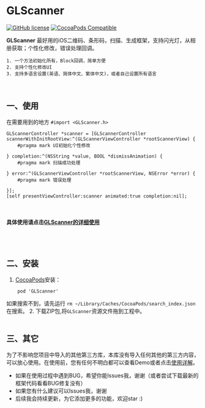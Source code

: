 # GLScanner
[![GitHub license](https://img.shields.io/badge/license-MIT-blue.svg)](https://raw.githubusercontent.com/Gavin-ldh/GLScanner/master/LICENSE)
[![CocoaPods Compatible](https://img.shields.io/cocoapods/v/GLCodeScanner.svg)](https://img.shields.io/cocoapods/v/GLScanner.svg)


**GLScanner** 最好用的iOS二维码、条形码，扫描、生成框架，支持闪光灯，从相册获取；个性化修改，错误处理回调。

```
1. 一个方法初始化所有，Block回调，简单方便
2. 支持个性化修改UI
3. 支持多语言设置(英语、简体中文、繁体中文)，或者自己设置所有语言
```
<br>

 
## 一、使用
在需要用到的地方 `#import <GLScanner.h>`
```
GLScannerController *scanner = [GLScannerController scannerWithInitRootView:^(GLScannerViewController *rootScannerView) {
	#pragma mark UI初始化个性修改 

} completion:^(NSString *value, BOOL *dismissAnimation) {
	#pragma mark 扫描成功处理

} error:^(GLScannerViewController *rootScannerView, NSError *error) {
	#pragma mark 错误处理

}];
[self presentViewController:scanner animated:true completion:nil];
```
<br>

#### 具体使用请点击[GLScanner的详细使用](http://www.jianshu.com/p/f9ca42635689)
<br>
<br>

## 二、安装
1. [CocoaPods](https://cocoapods.org/)安装：
```
    pod 'GLScanner' 
```
如果搜索不到，请先运行
`
rm ~/Library/Caches/CocoaPods/search_index.json
`
在搜索。
2. 下载ZIP包,将`GLScanner`资源文件拖到工程中。
<br>
<br>

## 三、其它
为了不影响您项目中导入的其他第三方库，本库没有导入任何其他的第三方内容，可以放心使用。在使用前，您有任何不明白都可以查看Demo或者点击[使用详解](http://www.jianshu.com/p/f9ca42635689)。
* 如果在使用过程中遇到BUG，希望你能Issues我，谢谢（或者尝试下载最新的框架代码看看BUG修复没有）
* 如果您有什么建议可以Issues我，谢谢
* 后续我会持续更新，为它添加更多的功能，欢迎star :)
